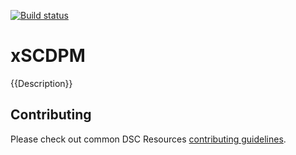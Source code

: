 [![Build status](https://ci.appveyor.com/api/projects/status/5f5k4aox5g12v93i/branch/master?svg=true)](https://ci.appveyor.com/project/PowerShell/xscdpm/branch/master)

# xSCDPM

{{Description}}

## Contributing
Please check out common DSC Resources [contributing guidelines](https://github.com/PowerShell/DscResource.Kit/blob/master/CONTRIBUTING.md).
